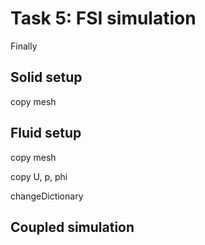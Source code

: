# Task 5: FSI simulation

Finally

## Solid setup

copy mesh

## Fluid setup

copy mesh

copy U, p, phi

changeDictionary

## Coupled simulation
